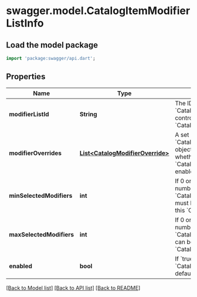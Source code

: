 # swagger.model.CatalogItemModifierListInfo

## Load the model package
```dart
import 'package:swagger/api.dart';
```

## Properties
Name | Type | Description | Notes
------------ | ------------- | ------------- | -------------
**modifierListId** | **String** | The ID of the &#x60;CatalogModifierList&#x60; controlled by this &#x60;CatalogModifierListInfo&#x60;. | [default to null]
**modifierOverrides** | [**List&lt;CatalogModifierOverride&gt;**](CatalogModifierOverride.md) | A set of &#x60;CatalogModifierOverride&#x60; objects that override whether a given &#x60;CatalogModifier&#x60; is enabled by default. | [optional] [default to []]
**minSelectedModifiers** | **int** | If 0 or larger, the smallest number of &#x60;CatalogModifier&#x60;s that must be selected from this &#x60;CatalogModifierList&#x60;. | [optional] [default to null]
**maxSelectedModifiers** | **int** | If 0 or larger, the largest number of &#x60;CatalogModifier&#x60;s that can be selected from this &#x60;CatalogModifierList&#x60;. | [optional] [default to null]
**enabled** | **bool** | If &#x60;true&#x60;, enable this &#x60;CatalogModifierList&#x60;. The default value is &#x60;true&#x60;. | [optional] [default to null]

[[Back to Model list]](../README.md#documentation-for-models) [[Back to API list]](../README.md#documentation-for-api-endpoints) [[Back to README]](../README.md)

